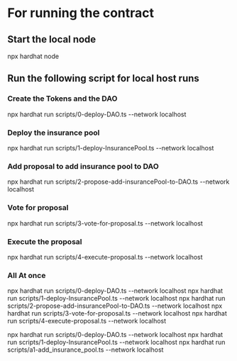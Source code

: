 # For running the contract

## Start the local node
npx hardhat node

## Run the following script for local host runs

### Create the Tokens and the DAO
npx hardhat run scripts/0-deploy-DAO.ts --network localhost

### Deploy the insurance pool
npx hardhat run scripts/1-deploy-InsurancePool.ts --network localhost

### Add proposal to add insurance pool to DAO
npx hardhat run scripts/2-propose-add-insurancePool-to-DAO.ts --network localhost

### Vote for proposal
npx hardhat run scripts/3-vote-for-proposal.ts --network localhost

### Execute the proposal
npx hardhat run scripts/4-execute-proposal.ts --network localhost




### All At once
npx hardhat run scripts/0-deploy-DAO.ts --network localhost
npx hardhat run scripts/1-deploy-InsurancePool.ts --network localhost
npx hardhat run scripts/2-propose-add-insurancePool-to-DAO.ts --network localhost
npx hardhat run scripts/3-vote-for-proposal.ts --network localhost
npx hardhat run scripts/4-execute-proposal.ts --network localhost


npx hardhat run scripts/0-deploy-DAO.ts --network localhost
npx hardhat run scripts/1-deploy-InsurancePool.ts --network localhost
npx hardhat run scripts/a1-add_insurance_pool.ts --network localhost